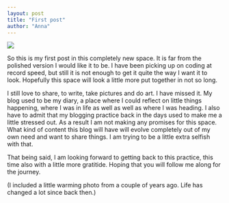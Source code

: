 ```yaml
---
layout: post
title: "First post"
author: "Anna"
---
```



<img border="0" href="https://www.flickr.com/photos/halinakema/17090716445/" src="https://farm9.staticflickr.com/8822/17090716445_8ecb3245f4_k.jpg">



So this is my first post in this completely new space. It is far from the polished version I would like it to be. I have been picking up on coding at record speed, but still it is not enough to get it quite the way I want it to look. Hopefully this space will look a little more put together in not so long.

I still love to share, to write, take pictures and do art. I have missed it. My blog used to be my diary, a place where I could reflect on little things happening, where I was in life as well as well as where I was heading. I also have to admit that my blogging practice back in the days used to make me a little stressed out. As a result I am not making any promises for this space. What kind of content this blog will have will evolve completely out of my own need and want to share things. I am trying to be a little extra selfish with that.

That being said, I am looking forward to getting back to this practice, this time also with a little more gratitide. Hoping that you will follow me along for the journey.


(I included a little warming photo from a couple of years ago. Life has changed a lot since back then.)




